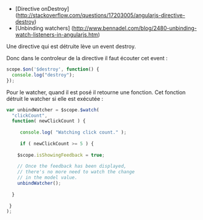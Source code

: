 - [Directive onDestroy] (http://stackoverflow.com/questions/17203005/angularjs-directive-destroy)
- [Unbinding watchers] (http://www.bennadel.com/blog/2480-unbinding-watch-listeners-in-angularjs.htm)

Une directive qui est détruite lève un event destroy.

Donc dans le controleur de la directive il faut écouter cet event :
```javascript
scope.$on('$destroy', function() {
  console.log("destroy");
});
```

Pour le watcher, quand il est posé il retourne une fonction. Cet fonction détruit le watcher si elle est exécutée :
```javascript
var unbindWatcher = $scope.$watch(
  "clickCount",
  function( newClickCount ) {
 
     console.log( "Watching click count." );
 
     if ( newClickCount >= 5 ) {
 
    $scope.isShowingFeedback = true;
 
    // Once the feedback has been displayed,
    // there's no more need to watch the change
    // in the model value.
    unbindWatcher();
 
  }
 
 }
);

```
